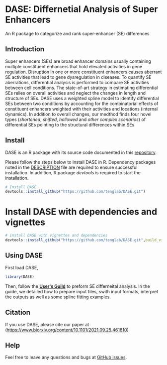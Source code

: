 # DASE: Differnetial Analysis of Super Enhancers
An R package to categorize and rank super-enhancer (SE) differences

## Introduction
Super enhancers (SEs) are broad enhancer domains usually containing multiple constituent enhancers that 
hold elevated activities in gene regulation. Disruption in one or more constituent enhancers causes 
aberrant SE activities that lead to gene dysregulation in diseases. To quantify SE aberrations, 
differential analysis is performed to compare SE activities between cell conditions. The state-of-art 
strategy in estimating differential SEs relies on overall activities and neglect the changes in length 
and structure of SEs. DASE uses a weighted spline model to identify differential SEs between two conditions 
by accounting for the combinatorial effects of constituent enhancers weighted with their activities
 and locations (internal dynamics). In addition to overall changes, our medthod finds four novel types 
(*shortened*, *shifted*, *hollowed* and *other complex scenarios*) of differential SEs pointing to the 
structural differences within SEs.

## Install

DASE is an R package with its source code documented in this [repository](https://github.com/tenglab/DASE).

Please follow the steps below to install DASE in R. Dependency packages noted in the 
[DESCRIPTION](https://github.com/tenglab/DASE/blob/master/DESCRIPTION) file are required to ensure successful
installation. In addition, R package *devtools* is required to start the installation.

```R
# Install DASE
devtools::install_github("https://github.com/tenglab/DASE.git")
```

# Install DASE with dependencies and vignettes
```R
# install DASE with vignettes and dependencies
devtools::install_github("https://github.com/tenglab/DASE.git",build_vignettes = TRUE)
```

## Using DASE
First load DASE,
```R
library(DASE)
```

Then, follow the [**User's Guild**](https://github.com/tenglab/DASE/blob/master/DASE_guide.pdf) 
to preform SE differneital analysis. In the guide, we detailed how to prepare input files, swith input 
formats, interpret the outputs as well as some spline fitting examples. 

## Citation
If you use DASE, please cite our paper at (https://www.biorxiv.org/content/10.1101/2021.09.25.461810)

## Help
Feel free to leave any questions and bugs at [GitHub issues](https://github.com/tenglab/DASE/issues).
